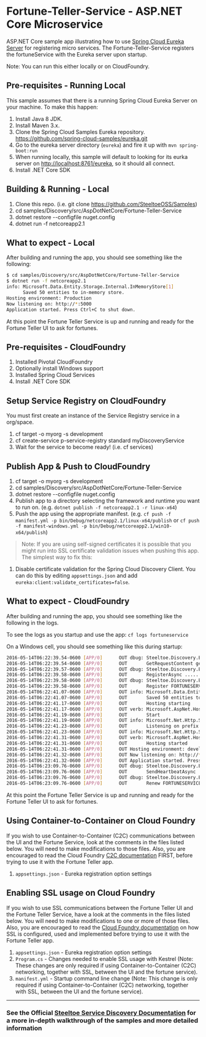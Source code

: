 # Fortune-Teller-Service - ASP.NET Core Microservice

ASP.NET Core sample app illustrating how to use [Spring Cloud Eureka Server](https://projects.spring.io/spring-cloud/docs/1.0.3/spring-cloud.html#spring-cloud-eureka-server) for registering micro services. The Fortune-Teller-Service registers the fortuneService with the Eureka server upon startup.

Note: You can run this either locally or on CloudFoundry.

## Pre-requisites - Running Local

This sample assumes that there is a running Spring Cloud Eureka Server on your machine. To make this happen:

1. Install Java 8 JDK.
1. Install Maven 3.x.
1. Clone the Spring Cloud Samples Eureka repository. <https://github.com/spring-cloud-samples/eureka.git>
1. Go to the eureka server directory (`eureka`) and fire it up with `mvn spring-boot:run`
1. When running locally, this sample will default to looking for its eurka server on <http://localhost:8761/eureka>, so it should all connect.
1. Install .NET Core SDK

## Building & Running - Local

1. Clone this repo. (i.e. git clone <https://github.com/SteeltoeOSS/Samples>)
1. cd samples/Discovery/src/AspDotNetCore/Fortune-Teller-Service
1. dotnet restore --configfile nuget.config
1. dotnet run -f netcoreapp2.1

## What to expect - Local

After building and running the app, you should see something like the following:

```bash
$ cd samples/Discovery/src/AspDotNetCore/Fortune-Teller-Service
$ dotnet run -f netcoreapp2.1
info: Microsoft.Data.Entity.Storage.Internal.InMemoryStore[1]
      Saved 50 entities to in-memory store.
Hosting environment: Production
Now listening on: http://*:5000
Application started. Press Ctrl+C to shut down.
```

At this point the Fortune Teller Service is up and running and ready for the Fortune Teller UI to ask for fortunes.

## Pre-requisites - CloudFoundry

1. Installed Pivotal CloudFoundry
1. Optionally install Windows support
1. Installed Spring Cloud Services
1. Install .NET Core SDK

## Setup Service Registry on CloudFoundry

You must first create an instance of the Service Registry service in a org/space.

1. cf target -o myorg -s development
1. cf create-service p-service-registry standard myDiscoveryService
1. Wait for the service to become ready! (i.e. cf services)

## Publish App & Push to CloudFoundry

1. cf target -o myorg -s development
1. cd samples/Discovery/src/AspDotNetCore/Fortune-Teller-Service
1. dotnet restore --configfile nuget.config
1. Publish app to a directory selecting the framework and runtime you want to run on. (e.g. `dotnet publish -f netcoreapp2.1 -r linux-x64`)
1. Push the app using the appropriate manifest. (e.g. `cf push -f manifest.yml -p bin/Debug/netcoreapp2.1/linux-x64/publish` or `cf push -f manifest-windows.yml -p bin/Debug/netcoreapp2.1/win10-x64/publish`)

> Note: If you are using self-signed certificates it is possible that you might run into SSL certificate validation issues when pushing this app. The simplest way to fix this:

1. Disable certificate validation for the Spring Cloud Discovery Client.  You can do this by editing `appsettings.json` and add `eureka:client:validate_certificates=false`.

## What to expect - CloudFoundry

After building and running the app, you should see something like the following in the logs.

To see the logs as you startup and use the app: `cf logs fortuneservice`

On a Windows cell, you should see something like this during startup:

```bash
2016-05-14T06:22:39.54-0600 [APP/0]      OUT dbug: Steeltoe.Discovery.Eureka.Transport.EurekaHttpClient[0]
2016-05-14T06:22:39.54-0600 [APP/0]      OUT       GetRequestContent generated JSON: ......
2016-05-14T06:22:39.57-0600 [APP/0]      OUT dbug: Steeltoe.Discovery.Eureka.Transport.EurekaHttpClient[0]
2016-05-14T06:22:39.58-0600 [APP/0]      OUT       RegisterAsync .....
2016-05-14T06:22:39.58-0600 [APP/0]      OUT dbug: Steeltoe.Discovery.Eureka.DiscoveryClient[0]
2016-05-14T06:22:39.58-0600 [APP/0]      OUT       Register FORTUNESERVICE/fortuneService.apps.testcloud.com:2f7a9e48-bb3e-402a-6b44-68e9386b3b15 returned: NoContent
2016-05-14T06:22:41.07-0600 [APP/0]      OUT info: Microsoft.Data.Entity.Storage.Internal.InMemoryStore[1]
2016-05-14T06:22:41.07-0600 [APP/0]      OUT       Saved 50 entities to in-memory store.
2016-05-14T06:22:41.17-0600 [APP/0]      OUT       Hosting starting
2016-05-14T06:22:41.17-0600 [APP/0]      OUT verb: Microsoft.AspNet.Hosting.Internal.HostingEngine[4]
2016-05-14T06:22:41.19-0600 [APP/0]      OUT       Start
2016-05-14T06:22:41.19-0600 [APP/0]      OUT info: Microsoft.Net.Http.Server.WebListener[0]
2016-05-14T06:22:41.23-0600 [APP/0]      OUT       Listening on prefix: http://*:57991/
2016-05-14T06:22:41.23-0600 [APP/0]      OUT info: Microsoft.Net.Http.Server.WebListener[0]
2016-05-14T06:22:41.31-0600 [APP/0]      OUT verb: Microsoft.AspNet.Hosting.Internal.HostingEngine[5]
2016-05-14T06:22:41.31-0600 [APP/0]      OUT       Hosting started
2016-05-14T06:22:41.31-0600 [APP/0]      OUT Hosting environment: development
2016-05-14T06:22:41.32-0600 [APP/0]      OUT Now listening on: http://*:57991
2016-05-14T06:22:41.32-0600 [APP/0]      OUT Application started. Press Ctrl+C to shut down.
2016-05-14T06:23:09.76-0600 [APP/0]      OUT dbug: Steeltoe.Discovery.Eureka.Transport.EurekaHttpClient[0]
2016-05-14T06:23:09.76-0600 [APP/0]      OUT       SendHeartbeatAsync ......., status: OK, instanceInfo: null
2016-05-14T06:23:09.76-0600 [APP/0]      OUT dbug: Steeltoe.Discovery.Eureka.DiscoveryClient[0]
2016-05-14T06:23:09.76-0600 [APP/0]      OUT       Renew FORTUNESERVICE/fortuneService.apps.testcloud.com:2f7a9e48-bb3e-402a-6b44-68e9386b3b15 returned: OK
```

At this point the Fortune Teller Service is up and running and ready for the Fortune Teller UI to ask for fortunes.

## Using Container-to-Container on Cloud Foundry

If you wish to use Container-to-Container (C2C) communications between the UI and the Fortune Service, look at the comments in the files listed below.  You will need to make modifications to those files.  Also, you are encouraged to read the Cloud Foundry [C2C documentation](https://docs.pivotal.io/pivotalcf/1-10/devguide/deploy-apps/cf-networking.html) FIRST, before trying to use it with the Fortune Teller app.

1. `appsettings.json` - Eureka registration option settings

## Enabling SSL usage on Cloud Foundry

If you wish to use SSL communications between the Fortune Teller UI and the Fortune Teller Service, have a look at the comments in the files listed below.  You will need to make modifications to one or more of those files. Also, you are encouraged to read the [Cloud Foundry documentation](https://docs.pivotal.io/pivotalcf/1-10/adminguide/securing-traffic.html) on how SSL is configured, used and implemented before trying to use it with the Fortune Teller app.

1. `appsettings.json` - Eureka registration option settings
2. `Program.cs` - Changes needed to enable SSL usage with Kestrel (Note: These changes are only required if using Container-to-Container (C2C) networking, together with SSL, between the UI and the fortune service).
3. `manifest.yml` - Startup command line change (Note: This change is only required if using Container-to-Container (C2C) networking, together with SSL, between the UI and the fortune service).

---

### See the Official [Steeltoe Service Discovery Documentation](https://steeltoe.io/docs/steeltoe-service-discovery) for a more in-depth walkthrough of the samples and more detailed information
